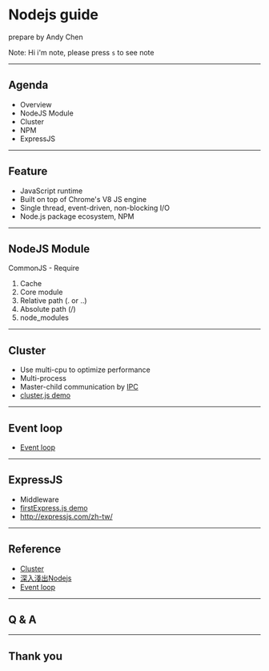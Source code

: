 # Nodejs guide

prepare by Andy Chen

Note:
Hi i'm note, please press `s` to see note

---

## Agenda

* Overview
* NodeJS Module
* Cluster
* NPM
* ExpressJS

---

## Feature

* JavaScript runtime
* Built on top of Chrome's V8 JS engine
* Single thread, event-driven, non-blocking I/O
* Node.js package ecosystem, NPM

---

## NodeJS Module

CommonJS - Require

1. Cache
2. Core module
3. Relative path (. or ..)
4. Absolute path (/)
5. node_modules

---

## Cluster

* Use multi-cpu to optimize performance
* Multi-process
* Master-child communication by [IPC](https://en.wikipedia.org/wiki/Inter-process_communication)
* [cluster.js demo](https://github.com/Asing1001/hello-node/blob/master/cluster.js)

---

## Event loop

* [Event loop](http://latentflip.com/loupe/)

---

## ExpressJS

* Middleware
* [firstExpress.js demo](https://github.com/Asing1001/hello-node/blob/master/firstExpress.js)
* http://expressjs.com/zh-tw/

---

## Reference

* [Cluster](https://nodejs.org/api/cluster.html)
* [深入淺出Nodejs](http://www.books.com.tw/products/0010644512)
* [Event loop](http://latentflip.com/loupe/)

---

## Q & A

---

## Thank you